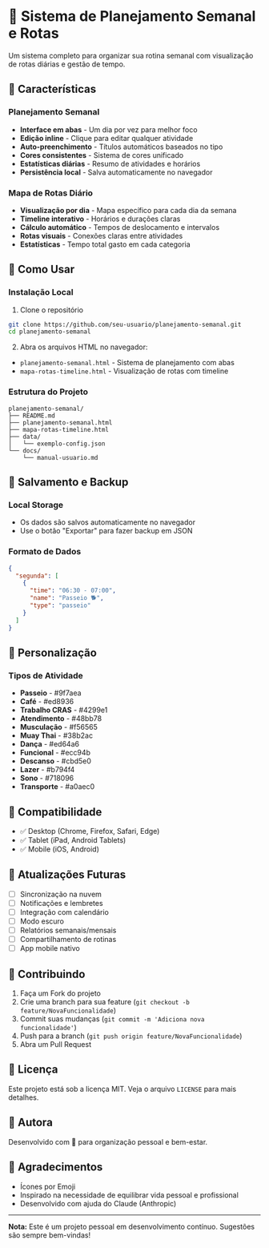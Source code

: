# 📅 Sistema de Planejamento Semanal e Rotas

Um sistema completo para organizar sua rotina semanal com visualização de rotas diárias e gestão de tempo.

## 🎯 Características

### Planejamento Semanal
- **Interface em abas** - Um dia por vez para melhor foco
- **Edição inline** - Clique para editar qualquer atividade
- **Auto-preenchimento** - Títulos automáticos baseados no tipo
- **Cores consistentes** - Sistema de cores unificado
- **Estatísticas diárias** - Resumo de atividades e horários
- **Persistência local** - Salva automaticamente no navegador

### Mapa de Rotas Diário
- **Visualização por dia** - Mapa específico para cada dia da semana
- **Timeline interativo** - Horários e durações claras
- **Cálculo automático** - Tempos de deslocamento e intervalos
- **Rotas visuais** - Conexões claras entre atividades
- **Estatísticas** - Tempo total gasto em cada categoria

## 🚀 Como Usar

### Instalação Local
1. Clone o repositório
```bash
git clone https://github.com/seu-usuario/planejamento-semanal.git
cd planejamento-semanal
```

2. Abra os arquivos HTML no navegador:
- `planejamento-semanal.html` - Sistema de planejamento com abas
- `mapa-rotas-timeline.html` - Visualização de rotas com timeline

### Estrutura do Projeto
```
planejamento-semanal/
├── README.md
├── planejamento-semanal.html
├── mapa-rotas-timeline.html
├── data/
│   └── exemplo-config.json
└── docs/
    └── manual-usuario.md
```

## 💾 Salvamento e Backup

### Local Storage
- Os dados são salvos automaticamente no navegador
- Use o botão "Exportar" para fazer backup em JSON

### Formato de Dados
```json
{
  "segunda": [
    {
      "time": "06:30 - 07:00",
      "name": "Passeio 🐕",
      "type": "passeio"
    }
  ]
}
```

## 🎨 Personalização

### Tipos de Atividade
- **Passeio** - #9f7aea
- **Café** - #ed8936
- **Trabalho CRAS** - #4299e1
- **Atendimento** - #48bb78
- **Musculação** - #f56565
- **Muay Thai** - #38b2ac
- **Dança** - #ed64a6
- **Funcional** - #ecc94b
- **Descanso** - #cbd5e0
- **Lazer** - #b794f4
- **Sono** - #718096
- **Transporte** - #a0aec0

## 📱 Compatibilidade

- ✅ Desktop (Chrome, Firefox, Safari, Edge)
- ✅ Tablet (iPad, Android Tablets)
- ✅ Mobile (iOS, Android)

## 🔄 Atualizações Futuras

- [ ] Sincronização na nuvem
- [ ] Notificações e lembretes
- [ ] Integração com calendário
- [ ] Modo escuro
- [ ] Relatórios semanais/mensais
- [ ] Compartilhamento de rotinas
- [ ] App mobile nativo

## 🤝 Contribuindo

1. Faça um Fork do projeto
2. Crie uma branch para sua feature (`git checkout -b feature/NovaFuncionalidade`)
3. Commit suas mudanças (`git commit -m 'Adiciona nova funcionalidade'`)
4. Push para a branch (`git push origin feature/NovaFuncionalidade`)
5. Abra um Pull Request

## 📄 Licença

Este projeto está sob a licença MIT. Veja o arquivo `LICENSE` para mais detalhes.

## 👤 Autora

Desenvolvido com 💜 para organização pessoal e bem-estar.

## 🙏 Agradecimentos

- Ícones por Emoji
- Inspirado na necessidade de equilibrar vida pessoal e profissional
- Desenvolvido com ajuda do Claude (Anthropic)

---

**Nota:** Este é um projeto pessoal em desenvolvimento contínuo. Sugestões são sempre bem-vindas!
